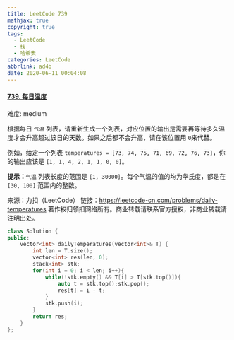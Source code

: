 ```yaml
---
title: LeetCode 739
mathjax: true
copyright: true
tags:
  - LeetCode
  - 栈
  - 哈希表
categories: LeetCode
abbrlink: ad4b
date: 2020-06-11 00:04:08
---
```


#### [739. 每日温度](https://leetcode-cn.com/problems/daily-temperatures/)

难度: medium

根据每日 `气温` 列表，请重新生成一个列表，对应位置的输出是需要再等待多久温度才会升高超过该日的天数。如果之后都不会升高，请在该位置用 `0`来代替。

例如，给定一个列表 `temperatures = [73, 74, 75, 71, 69, 72, 76, 73]`，你的输出应该是 `[1, 1, 4, 2, 1, 1, 0, 0]`。

**提示：**`气温` 列表长度的范围是 `[1, 30000]`。每个气温的值的均为华氏度，都是在 `[30, 100]` 范围内的整数。

<!--more-->

来源：力扣（LeetCode）
链接：https://leetcode-cn.com/problems/daily-temperatures
著作权归领扣网络所有。商业转载请联系官方授权，非商业转载请注明出处。

```c++
class Solution {
public:
    vector<int> dailyTemperatures(vector<int>& T) {
        int len = T.size();
        vector<int> res(len, 0);
        stack<int> stk;
        for(int i = 0; i < len; i++){
            while(!stk.empty() && T[i] > T[stk.top()]){
                auto t = stk.top();stk.pop();
                res[t] = i - t;
            }
            stk.push(i);
        }
        return res;
    }
};
```

